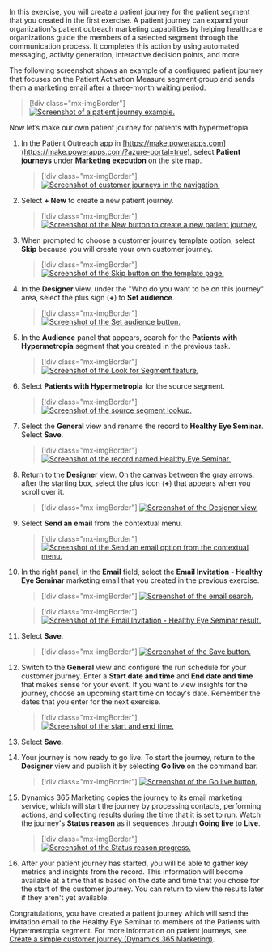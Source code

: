 In this exercise, you will create a patient journey for the patient segment that you created in the first exercise. A patient journey can expand your organization's patient outreach marketing capabilities by helping healthcare organizations guide the members of a selected segment through the communication process. It completes this action by using automated messaging, activity generation, interactive decision points, and more.

The following screenshot shows an example of a configured patient journey that focuses on the Patient Activation Measure segment group and sends them a marketing email after a three-month waiting period.

> [!div class="mx-imgBorder"]
> [![Screenshot of a patient journey example.](../media/patient-journey.png)](../media/patient-journey.png#lightbox)

Now let’s make our own patient journey for patients with hypermetropia.

1. In the Patient Outreach app in [https://make.powerapps.com](https://make.powerapps.com/?azure-portal=true), select **Patient journeys** under **Marketing execution** on the site map.

    > [!div class="mx-imgBorder"]
    > [![Screenshot of customer journeys in the navigation.](../media/customer-journey.png)](../media/customer-journey.png#lightbox)

1. Select **+ New** to create a new patient journey.

    > [!div class="mx-imgBorder"]
    > [![Screenshot of the New button to create a new patient journey.](../media/new.png)](../media/new.png#lightbox)

1. When prompted to choose a customer journey template option, select **Skip** because you will create your own customer journey.

    > [!div class="mx-imgBorder"]
    > [![Screenshot of the Skip button on the template page.](../media/skip-button.png)](../media/skip-button.png#lightbox)

1. In the **Designer** view, under the "Who do you want to be on this journey" area, select the plus sign (**+**) to **Set audience**.

    > [!div class="mx-imgBorder"]
    > [![Screenshot of the Set audience button.](../media/set-audience.png)](../media/set-audience.png#lightbox)

1. In the **Audience** panel that appears, search for the **Patients with Hypermetropia** segment that you created in the previous task.

    > [!div class="mx-imgBorder"]
    > [![Screenshot of the Look for Segment feature.](../media/search.png)](../media/search.png#lightbox)

1. Select **Patients with Hypermetropia** for the source segment.

    > [!div class="mx-imgBorder"]
    > [![Screenshot of the source segment lookup.](../media/source-segment.png)](../media/source-segment.png#lightbox)

1. Select the **General** view and rename the record to **Healthy Eye Seminar**. Select **Save**.

    > [!div class="mx-imgBorder"]
    > [![Screenshot of the record named Healthy Eye Seminar.](../media/healthy-eye-seminar.png)](../media/healthy-eye-seminar.png#lightbox)

1. Return to the **Designer** view. On the canvas between the gray arrows, after the starting box, select the plus icon (**+**) that appears when you scroll over it.

    > [!div class="mx-imgBorder"]
    > [![Screenshot of the Designer view.](../media/designer-view.png)](../media/designer-view.png#lightbox)

1. Select **Send an email** from the contextual menu.

    > [!div class="mx-imgBorder"]
    > [![Screenshot of the Send an email option from the contextual menu.](../media/send-email.png)](../media/send-email.png#lightbox)

1. In the right panel, in the **Email** field, select the **Email Invitation - Healthy Eye Seminar** marketing email that you created in the previous exercise.

    > [!div class="mx-imgBorder"]
    > [![Screenshot of the email search.](../media/email-search.png)](../media/email-search.png#lightbox)

    > [!div class="mx-imgBorder"]
    > [![Screenshot of the Email Invitation - Healthy Eye Seminar result.](../media/email-invitation-seminar.png)](../media/email-invitation-seminar.png#lightbox)

1. Select **Save**.

    > [!div class="mx-imgBorder"]
    > [![Screenshot of the Save button.](../media/save-top.png)](../media/save-top.png#lightbox)

1. Switch to the **General** view and configure the run schedule for your customer journey. Enter a **Start date and time** and **End date and time** that makes sense for your event. If you want to view insights for the journey, choose an upcoming start time on today's date. Remember the dates that you enter for the next exercise.

    > [!div class="mx-imgBorder"]
    > [![Screenshot of the start and end time.](../media/start-end.png)](../media/start-end.png#lightbox)

1. Select **Save**.

1. Your journey is now ready to go live. To start the journey, return to the **Designer** view and publish it by selecting **Go live** on the command bar.

    > [!div class="mx-imgBorder"]
    > [![Screenshot of the Go live button.](../media/go-live-button.png)](../media/go-live-button.png#lightbox)

1. Dynamics 365 Marketing copies the journey to its email marketing service, which will start the journey by processing contacts, performing actions, and collecting results during the time that it is set to run. Watch the journey's **Status reason** as it sequences through **Going live** to **Live**.

    > [!div class="mx-imgBorder"]
    > [![Screenshot of the Status reason progress.](../media/status.png)](../media/status.png#lightbox)

1. After your patient journey has started, you will be able to gather key metrics and insights from the record. This information will become available at a time that is based on the date and time that you chose for the start of the customer journey. You can return to view the results later if they aren't yet available.

Congratulations, you have created a patient journey which will send the invitation email to the Healthy Eye Seminar to members of the Patients with Hypermetropia segment. For more information on patient journeys, see [Create a simple customer journey (Dynamics 365 Marketing)](/dynamics365/marketing/create-simple-customer-journey/?azure-portal=true).
